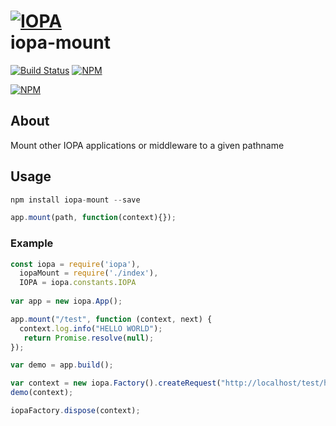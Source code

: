# [![IOPA](http://iopa.io/iopa.png)](http://iopa.io)<br> iopa-mount

[![Build Status](https://api.shippable.com/projects/55f871f91895ca447415931e/badge?branchName=master)](https://app.shippable.com/projects/55f871f91895ca447415931e) [![NPM](https://img.shields.io/badge/iopa-middleware-c24f8c.svg?style=flat-square)](http://iopa.io/)

[![NPM](https://nodei.co/npm/iopa-mount.png?downloads=true)](https://nodei.co/npm/iopa/)

## About

Mount other IOPA applications or middleware to a given pathname

## Usage

```js
npm install iopa-mount --save
```

```js
app.mount(path, function(context){});
```

### Example

```js
const iopa = require('iopa'),
  iopaMount = require('./index'),
  IOPA = iopa.constants.IOPA
 
var app = new iopa.App();

app.mount("/test", function (context, next) {
  context.log.info("HELLO WORLD");
   return Promise.resolve(null);
});

var demo = app.build();

var context = new iopa.Factory().createRequest("http://localhost/test/hello", "GET");
demo(context);

iopaFactory.dispose(context);
```